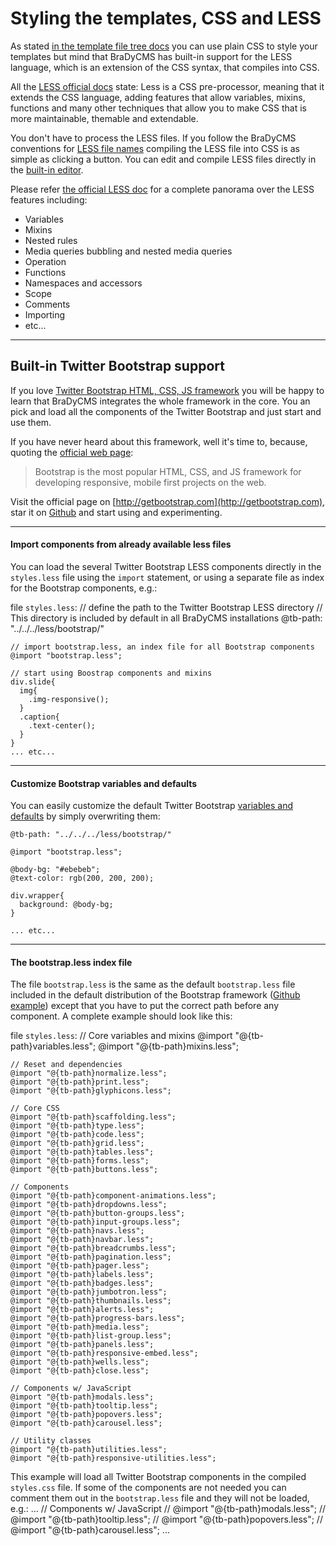 # Styling the templates, CSS and LESS

As stated [in the template file tree docs](#docs/read/tmpl_files) you can use plain 
CSS to style your templates but mind that BraDyCMS has built-in support for the LESS
language, which is an extension of the CSS syntax, that compiles into CSS.

All the [LESS official docs](http://lesscss.org/) state: 
    Less is a CSS pre-processor, meaning that it extends the CSS language, adding features that allow variables, mixins, functions and many other techniques that allow you to make CSS that is more maintainable, themable and extendable.

You don't have to process the LESS files. If you follow the BraDyCMS conventions
for [LESS file names](#docs/read/tmpl_files) compiling the LESS file into CSS is
as simple as clicking a button. You can edit and compile LESS files directly in the
[built-in editor](#docs/read/tmpl_editor).

Please refer [the official LESS doc](http://lesscss.org/features/) for a complete
panorama over the LESS features including:
- Variables
- Mixins
- Nested rules
- Media queries bubbling and nested media queries
- Operation
- Functions
- Namespaces and accessors
- Scope
- Comments
- Importing
- etc...

---

## Built-in Twitter Bootstrap support

If you love [Twitter Bootstrap HTML, CSS, JS framework](http://getbootstrap.com/)
you will be happy to learn that BraDyCMS integrates the whole framework in the core.
You an pick and load all the components of the Twitter Bootstrap and just start and use
them.

If you have never heard about this framework, well it's time to, because,
quoting the [official web page](http://getbootstrap.com/):
> Bootstrap is the most popular HTML, CSS, and JS framework for developing responsive, mobile first projects on the web.

Visit the official page on [http://getbootstrap.com](http://getbootstrap.com), 
star it on [Github](https://github.com/twbs/bootstrap/) and start using and experimenting.

---

#### Import components from already available less files
You can load the several Twitter Bootstrap LESS components directly in the
`styles.less` file using the `import` statement, or using a separate file as index for
the Bootstrap components, e.g.:

file `styles.less`:
    // define the path to the Twitter Bootstrap LESS directory
    // This directory is included by default in all BraDyCMS installations
    @tb-path: "../../../less/bootstrap/"
    
    // import bootstrap.less, an index file for all Bootstrap components
    @import "bootstrap.less";

    // start using Boostrap components and mixins
    div.slide{
      img{
        .img-responsive();
      }
      .caption{
        .text-center();
      }
    }
    ... etc...

---

#### Customize Bootstrap variables and defaults
You can easily customize the default Twitter Bootstrap [variables and defaults](http://getbootstrap.com/customize/)
by simply overwriting them:

    @tb-path: "../../../less/bootstrap/"
    
    @import "bootstrap.less";

    @body-bg: "#ebebeb";
    @text-color: rgb(200, 200, 200);
    
    div.wrapper{
      background: @body-bg;
    }

    ... etc...

---

#### The bootstrap.less index file
The file `bootstrap.less` is the same as the default `bootstrap.less` file included
in the default distribution of the Bootstrap framework 
([Github example](https://github.com/twbs/bootstrap/blob/master/less/bootstrap.less))
except that you have to put the correct path before any component. A complete example
should look like this:

file `styles.less`:
    // Core variables and mixins
    @import "@{tb-path}variables.less";
    @import "@{tb-path}mixins.less";

    // Reset and dependencies
    @import "@{tb-path}normalize.less";
    @import "@{tb-path}print.less";
    @import "@{tb-path}glyphicons.less";

    // Core CSS
    @import "@{tb-path}scaffolding.less";
    @import "@{tb-path}type.less";
    @import "@{tb-path}code.less";
    @import "@{tb-path}grid.less";
    @import "@{tb-path}tables.less";
    @import "@{tb-path}forms.less";
    @import "@{tb-path}buttons.less";

    // Components
    @import "@{tb-path}component-animations.less";
    @import "@{tb-path}dropdowns.less";
    @import "@{tb-path}button-groups.less";
    @import "@{tb-path}input-groups.less";
    @import "@{tb-path}navs.less";
    @import "@{tb-path}navbar.less";
    @import "@{tb-path}breadcrumbs.less";
    @import "@{tb-path}pagination.less";
    @import "@{tb-path}pager.less";
    @import "@{tb-path}labels.less";
    @import "@{tb-path}badges.less";
    @import "@{tb-path}jumbotron.less";
    @import "@{tb-path}thumbnails.less";
    @import "@{tb-path}alerts.less";
    @import "@{tb-path}progress-bars.less";
    @import "@{tb-path}media.less";
    @import "@{tb-path}list-group.less";
    @import "@{tb-path}panels.less";
    @import "@{tb-path}responsive-embed.less";
    @import "@{tb-path}wells.less";
    @import "@{tb-path}close.less";

    // Components w/ JavaScript
    @import "@{tb-path}modals.less";
    @import "@{tb-path}tooltip.less";
    @import "@{tb-path}popovers.less";
    @import "@{tb-path}carousel.less";

    // Utility classes
    @import "@{tb-path}utilities.less";
    @import "@{tb-path}responsive-utilities.less";

This example will load all Twitter Bootstrap components in the compiled 
`styles.css` file. If some of the components are not needed you can comment them out
in the `bootstrap.less` file and they will not be loaded, e.g.:
    ...
    // Components w/ JavaScript
    // @import "@{tb-path}modals.less";
    // @import "@{tb-path}tooltip.less";
    // @import "@{tb-path}popovers.less";
    // @import "@{tb-path}carousel.less";
    ...
